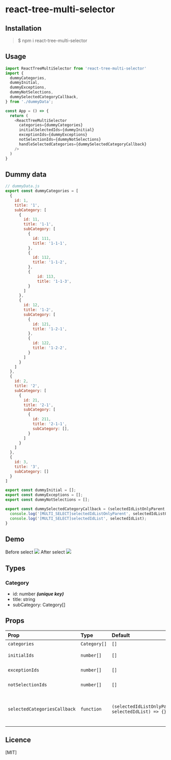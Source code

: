 # react-tree-multi-selector

## Installation
> $ npm i react-tree-multi-selector

## Usage
```js
import ReactTreeMultiSelector from 'react-tree-multi-selector'
import {
  dummyCategories,
  dummyInitial,
  dummyExceptions,
  dummyNotSelections,
  dummySelectedCategoryCallback,
} from './dummyData';

const App = () => {
  return (
    <ReactTreeMultiSelector
      categories={dummyCategories}
      initialSelectedIds={dummyInitial}
      exceptionIds={dummyExceptions}
      notSelectionIds={dummyNotSelections}
      handleSelectedCategories={dummySelectedCategoryCallback}
    />
  )
}
```

## Dummy data
```js
// dummyData.js
export const dummyCategories = [
  {
    id: 1,
    title: '1',
    subCategory: [
      {
        id: 11,
        title: '1-1',
        subCategory: [
          {
            id: 111,
            title: '1-1-1',
          },
          {
            id: 112,
            title: '1-1-2',
          },
          {
              id: 113,
              title: '1-1-3',
          }
        ]
      },
      {
        id: 12,
        title: '1-2',
        subCategory: [
          {
            id: 121,
            title: '1-2-1',
          },
          {
            id: 122,
            title: '1-2-2',
          }
        ]
      }
    ]
  },
  {
    id: 2,
    title: '2',
    subCategory: [
      {
        id: 21,
        title: '2-1',
        subCategory: [
          {
            id: 211,
            title: '2-1-1',
            subCategory: [],
          }
        ]
      }
    ]
  },
  {
    id: 3,
    title: '3',
    subCategory: []
  }
]

export const dummyInitial = [];
export const dummyExceptions = [];
export const dummyNotSelections = [];

export const dummySelectedCategoryCallback = (selectedIdListOnlyParent, selectedIdList) => {
  console.log('[MULTI_SELECT]selectedIdListOnlyParent', selectedIdListOnlyParent);
  console.log('[MULTI_SELECT]selectedIdList', selectedIdList);
}
```

## Demo
Before select
![](https://hyuntaeeom-personal.s3.ap-northeast-2.amazonaws.com/README/multi-select-before.png)
After select
![](https://hyuntaeeom-personal.s3.ap-northeast-2.amazonaws.com/README/multi-select.png)

## Types
### Category
- id: number ***(unique key)***
- title: string
- subCategory: Category[]


## Props

| Prop  | Type  | Default | Description |
|:--------- | :---- | :----   |:----  |
| `categories` | `Category[]` | `[]` | Category list |
| `initialIds` | `number[]` | `[]` | Initial selected category ids |
| `exceptionIds` | `number[]` | `[]` | Disable show category ids in tree |
| `notSelectionIds` | `number[]` | `[]` | Disable select category ids in tree |
|`selectedCategoriesCallback` | `function` | `(selectedIdListOnlyParent, selectedIdList) => {}` | `selectedIdListOnlyParent`: Selected category id list only parent <br/> `selectedIdList`: Selected all category id list|

## Licence

[MIT]